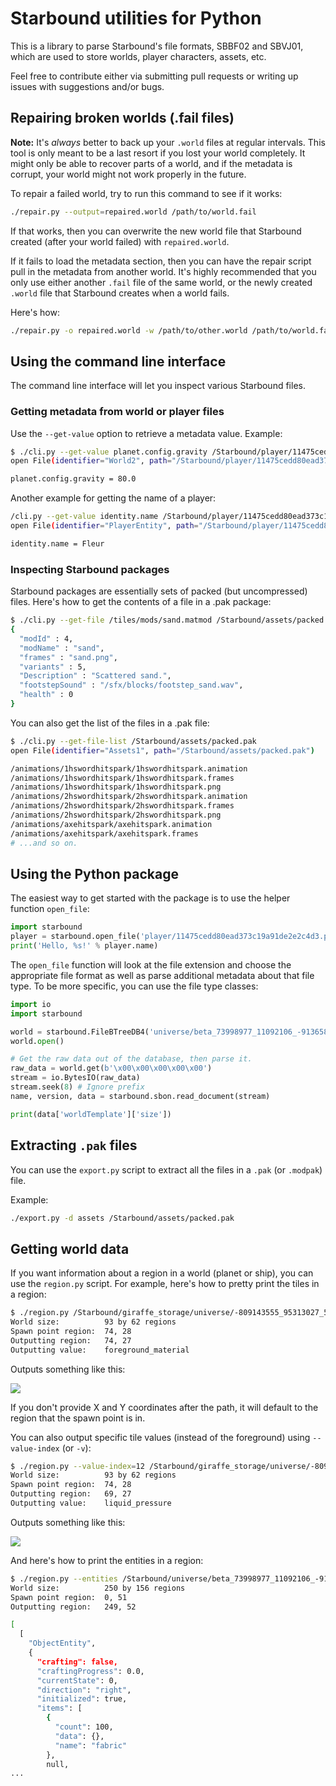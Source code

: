 Starbound utilities for Python
==============================

This is a library to parse Starbound's file formats, SBBF02 and SBVJ01,
which are used to store worlds, player characters, assets, etc.

Feel free to contribute either via submitting pull requests or writing
up issues with suggestions and/or bugs.


Repairing broken worlds (.fail files)
-------------------------------------

**Note:** It's *always* better to back up your `.world` files at
regular intervals. This tool is only meant to be a last resort if you
lost your world completely. It might only be able to recover parts of
a world, and if the metadata is corrupt, your world might not work
properly in the future.

To repair a failed world, try to run this command to see if it works:

```bash
./repair.py --output=repaired.world /path/to/world.fail
```

If that works, then you can overwrite the new world file that Starbound
created (after your world failed) with `repaired.world`.

If it fails to load the metadata section, then you can have the repair
script pull in the metadata from another world. It's highly recommended
that you only use either another `.fail` file of the same world, or the
newly created `.world` file that Starbound creates when a world fails.

Here's how:

```bash
./repair.py -o repaired.world -w /path/to/other.world /path/to/world.fail
```


Using the command line interface
--------------------------------

The command line interface will let you inspect various Starbound
files.


### Getting metadata from world or player files

Use the `--get-value` option to retrieve a metadata value. Example:

```bash
$ ./cli.py --get-value planet.config.gravity /Starbound/player/11475cedd80ead373c19a91de2e2c4d3.shipworld
open File(identifier="World2", path="/Starbound/player/11475cedd80ead373c19a91de2e2c4d3.shipworld")

planet.config.gravity = 80.0
```

Another example for getting the name of a player:

```bash
/cli.py --get-value identity.name /Starbound/player/11475cedd80ead373c19a91de2e2c4d3.player
open File(identifier="PlayerEntity", path="/Starbound/player/11475cedd80ead373c19a91de2e2c4d3.player")

identity.name = Fleur
```


### Inspecting Starbound packages

Starbound packages are essentially sets of packed (but uncompressed)
files. Here's how to get the contents of a file in a .pak package:

```bash
$ ./cli.py --get-file /tiles/mods/sand.matmod /Starbound/assets/packed.pak
{
  "modId" : 4,
  "modName" : "sand",
  "frames" : "sand.png",
  "variants" : 5,
  "Description" : "Scattered sand.",
  "footstepSound" : "/sfx/blocks/footstep_sand.wav",
  "health" : 0
}
```

You can also get the list of the files in a .pak file:

```bash
$ ./cli.py --get-file-list /Starbound/assets/packed.pak
open File(identifier="Assets1", path="/Starbound/assets/packed.pak")

/animations/1hswordhitspark/1hswordhitspark.animation
/animations/1hswordhitspark/1hswordhitspark.frames
/animations/1hswordhitspark/1hswordhitspark.png
/animations/2hswordhitspark/2hswordhitspark.animation
/animations/2hswordhitspark/2hswordhitspark.frames
/animations/2hswordhitspark/2hswordhitspark.png
/animations/axehitspark/axehitspark.animation
/animations/axehitspark/axehitspark.frames
# ...and so on.
```


Using the Python package
------------------------

The easiest way to get started with the package is to use the helper
function `open_file`:

```python
import starbound
player = starbound.open_file('player/11475cedd80ead373c19a91de2e2c4d3.player')
print('Hello, %s!' % player.name)
```

The `open_file` function will look at the file extension and choose the
appropriate file format as well as parse additional metadata about that
file type. To be more specific, you can use the file type classes:

```python
import io
import starbound

world = starbound.FileBTreeDB4('universe/beta_73998977_11092106_-913658_12_10.world')
world.open()

# Get the raw data out of the database, then parse it.
raw_data = world.get(b'\x00\x00\x00\x00\x00')
stream = io.BytesIO(raw_data)
stream.seek(8) # Ignore prefix
name, version, data = starbound.sbon.read_document(stream)

print(data['worldTemplate']['size'])
```


Extracting `.pak` files
-----------------------

You can use the `export.py` script to extract all the files in a `.pak`
(or `.modpak`) file.

Example:

```bash
./export.py -d assets /Starbound/assets/packed.pak
```


Getting world data
------------------

If you want information about a region in a world (planet or ship), you
can use the `region.py` script. For example, here's how to pretty print
the tiles in a region:

```bash
$ ./region.py /Starbound/giraffe_storage/universe/-809143555_95313027_54893405_6_3.world
World size:          93 by 62 regions
Spawn point region:  74, 28
Outputting region:   74, 27
Outputting value:    foreground_material
```

Outputs something like this:

![](http://i.imgur.com/b4ZitYX.png)

If you don't provide X and Y coordinates after the path, it will
default to the region that the spawn point is in.

You can also output specific tile values (instead of the foreground)
using `--value-index` (or `-v`):

```bash
$ ./region.py --value-index=12 /Starbound/giraffe_storage/universe/-809143555_95313027_54893405_6_3.world 69 27
World size:          93 by 62 regions
Spawn point region:  74, 28
Outputting region:   69, 27
Outputting value:    liquid_pressure
```

Outputs something like this:

![](http://i.imgur.com/XZ3OYTO.png)

And here's how to print the entities in a region:

```bash
$ ./region.py --entities /Starbound/universe/beta_73998977_11092106_-913658_12_8.world 249 52
World size:          250 by 156 regions
Spawn point region:  0, 51
Outputting region:   249, 52

[
  [
    "ObjectEntity",
    {
      "crafting": false,
      "craftingProgress": 0.0,
      "currentState": 0,
      "direction": "right",
      "initialized": true,
      "items": [
        {
          "count": 100,
          "data": {},
          "name": "fabric"
        },
        null,
...
```
